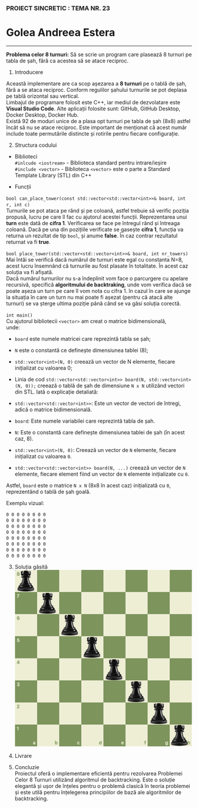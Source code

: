 ### PROIECT SINCRETIC : TEMA NR. 23    
# Golea Andreea Estera   
***************************************************   
 **Problema celor 8 turnuri:** Să se scrie un program care plasează 8 turnuri pe tabla de șah, fără ca acestea să se atace reciproc.   

 1. Introducere

 Această implementare are ca scop așezarea a __8 turnuri__ pe o tablă de șah, fără a se ataca reciproc. Conform regulilor șahului turnurile se pot deplasa pe tablă orizontal sau vertical.    
 Limbajul de programare folosit este C++, iar mediul de dezvolatare este __Visual Studio Code__. Alte aplicații folosite sunt: GitHub, GitHub Desktop, Docker Desktop, Docker Hub.    
 Există 92 de moduri unice de a plasa opt turnuri pe tabla de șah (8x8) astfel încât să nu se atace reciproc. Este important de menționat că acest număr include toate permutările distincte și rotirile pentru fiecare configurație.  

 2. Structura codului

 - Biblioteci   
 `#inlcude <iostream>` - Biblioteca standard pentru intrare/ieșire   
 `#include <vector>` - Biblioteca `<vector>` este o parte a Standard Template Library (STL) din C++  
 
 - Funcții

 `bool can_place_tower(const std::vector<std::vector<int>>& board, int r, int c)`  
 Turnurile se pot ataca pe rând și pe coloană, astfel trebuie să verific poziția propusă, lucru pe care îl fac cu ajutorul acestei funcții. Reprezentarea unui **turn** este dată de __cifra 1__. Verificarea se face pe întregul rând și întreaga coloană. Dacă pe una din pozițiile verificate se gasește __cifra 1__, funcția va returna un rezultat de tip `bool`, și anume __false__. În caz contrar rezultatul returnat va fi __true__.

 `bool place_tower(std::vector<std::vector<int>>& board, int nr_towers)`   
Mai întâi se verifică dacă numărul de turnuri este egal cu constanta N=8, acest lucru însemnând că turnurile au fost plasate în totalitate. În acest caz soluția va fi afișată.    
Dacă numărul turnurilor nu s-a îndeplinit vom face o parcurgere cu apelare recursivă, specifică __algoritmului de backtraking__, unde vom verifica dacă se poate așeza un turn pe care îl vom nota cu cifra 1. în cazul în care se ajunge la situația în care un turn nu mai poate fi așezat (pentru că atacă alte turnuri) se va șterge ultima poziție până când se va găsi soluția corectă.  

`int main()`   
Cu ajutorul bibliotecii `<vector>` am creat o matrice bidimensională,   
unde:  
- `board` este numele matricei care reprezintă tabla se șah;   
- `N` este o constantă ce definește dimensiunea tablei (8);
- `std::vector<int>(N, 0)` creează un vector de N elemente, fiecare inițializat cu valoarea 0;
- Linia de cod `std::vector<std::vector<int>> board(N, std::vector<int>(N, 0));` creează o tablă de șah de dimensiune `N x N` utilizând vectori din STL. Iată o explicație detaliată:

- `std::vector<std::vector<int>>`: Este un vector de vectori de întregi, adică o matrice bidimensională.
- `board`: Este numele variabilei care reprezintă tabla de șah.
- `N`: Este o constantă care definește dimensiunea tablei de șah (în acest caz, 8).
- `std::vector<int>(N, 0)`: Creează un vector de `N` elemente, fiecare inițializat cu valoarea `0`.
- `std::vector<std::vector<int>> board(N, ...)` creează un vector de `N` elemente, fiecare element fiind un vector de `N` elemente inițializate cu `0`.

Astfel, `board` este o matrice `N x N` (8x8 în acest caz) inițializată cu `0`, reprezentând o tablă de șah goală.

Exemplu vizual:
```
0 0 0 0 0 0 0 0
0 0 0 0 0 0 0 0
0 0 0 0 0 0 0 0
0 0 0 0 0 0 0 0
0 0 0 0 0 0 0 0
0 0 0 0 0 0 0 0
0 0 0 0 0 0 0 0
0 0 0 0 0 0 0 0
```
3. Soluția găsită    
![Solutie:](https://github.com/esteraa03/cele-8-ture/blob/main/tabla-de-sah.png)  

4. Livrare  


5. Concluzie   
Proiectul oferă o implementare eficientă pentru rezolvarea Problemei Celor 8 Turnuri utilizând algoritmul de backtracking. Este o soluție elegantă și ușor de înțeles pentru o problemă clasică în teoria problemei și este utilă pentru înțelegerea principiilor de bază ale algoritmilor de backtracking.